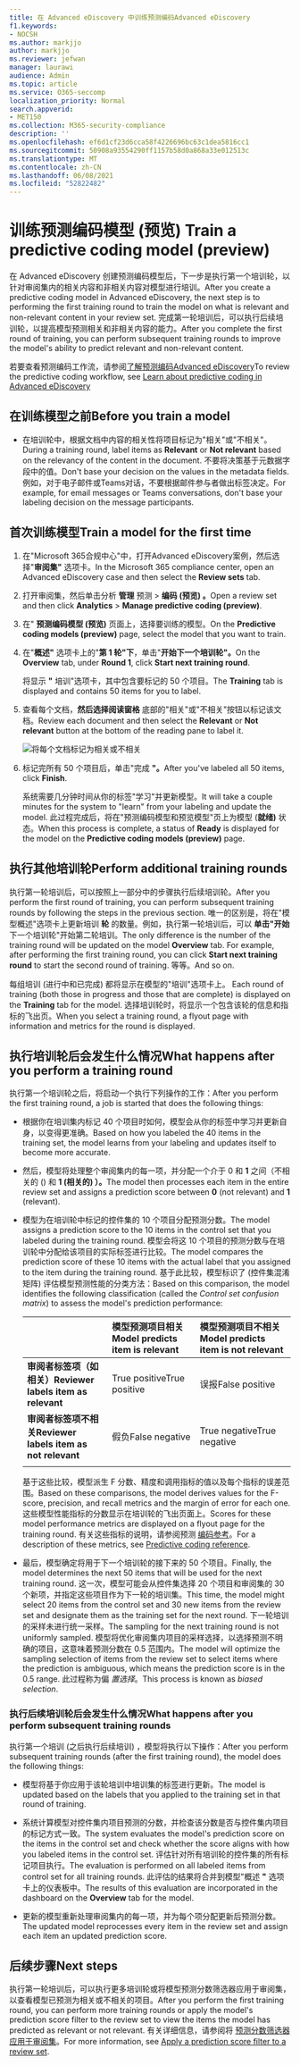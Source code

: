 ```yaml
---
title: 在 Advanced eDiscovery 中训练预测编码Advanced eDiscovery
f1.keywords:
- NOCSH
ms.author: markjjo
author: markjjo
ms.reviewer: jefwan
manager: laurawi
audience: Admin
ms.topic: article
ms.service: O365-seccomp
localization_priority: Normal
search.appverid:
- MET150
ms.collection: M365-security-compliance
description: ''
ms.openlocfilehash: ef6d1cf23d6cca58f4226696bc63c1dea5816cc1
ms.sourcegitcommit: 50908a93554290ff1157b58d0a868a33e012513c
ms.translationtype: MT
ms.contentlocale: zh-CN
ms.lasthandoff: 06/08/2021
ms.locfileid: "52822482"
---
```

# <a name="train-a-predictive-coding-model-preview"></a><span data-ttu-id="85047-102">训练预测编码模型 (预览) </span><span class="sxs-lookup"><span data-stu-id="85047-102">Train a predictive coding model (preview)</span></span>

<span data-ttu-id="85047-103">在 Advanced eDiscovery 创建预测编码模型后，下一步是执行第一个培训轮，以针对审阅集内的相关内容和非相关内容对模型进行培训。</span><span class="sxs-lookup"><span data-stu-id="85047-103">After you create a predictive coding model in Advanced eDiscovery, the next step is to performing the first training round to train the model on what is relevant and non-relevant content in your review set.</span></span> <span data-ttu-id="85047-104">完成第一轮培训后，可以执行后续培训轮，以提高模型预测相关和非相关内容的能力。</span><span class="sxs-lookup"><span data-stu-id="85047-104">After you complete the first round of training, you can perform subsequent training rounds to improve the model's ability to predict relevant and non-relevant content.</span></span>

<span data-ttu-id="85047-105">若要查看预测编码工作流，请参阅[了解预测编码Advanced eDiscovery](predictive-coding-overview.md#the-predictive-coding-workflow)</span><span class="sxs-lookup"><span data-stu-id="85047-105">To review the predictive coding workflow, see [Learn about predictive coding in Advanced eDiscovery ](predictive-coding-overview.md#the-predictive-coding-workflow)</span></span>

## <a name="before-you-train-a-model"></a><span data-ttu-id="85047-106">在训练模型之前</span><span class="sxs-lookup"><span data-stu-id="85047-106">Before you train a model</span></span>

- <span data-ttu-id="85047-107">在培训轮中，根据文档中内容的相关性将项目标记为"相关"或"不相关"。</span><span class="sxs-lookup"><span data-stu-id="85047-107">During a training round, label items as **Relevant** or **Not relevant** based on the relevancy of the content in the document.</span></span> <span data-ttu-id="85047-108">不要将决策基于元数据字段中的值。</span><span class="sxs-lookup"><span data-stu-id="85047-108">Don't base your decision on the values in the metadata fields.</span></span> <span data-ttu-id="85047-109">例如，对于电子邮件或Teams对话，不要根据邮件参与者做出标签决定。</span><span class="sxs-lookup"><span data-stu-id="85047-109">For example, for email messages or Teams conversations, don't base your labeling decision on the message participants.</span></span> 

## <a name="train-a-model-for-the-first-time"></a><span data-ttu-id="85047-110">首次训练模型</span><span class="sxs-lookup"><span data-stu-id="85047-110">Train a model for the first time</span></span>

1. <span data-ttu-id="85047-111">在"Microsoft 365合规中心"中，打开Advanced eDiscovery案例，然后选择"**审阅集"** 选项卡。</span><span class="sxs-lookup"><span data-stu-id="85047-111">In the Microsoft 365 compliance center, open an Advanced eDiscovery case and then select the **Review sets** tab.</span></span>

2. <span data-ttu-id="85047-112">打开审阅集，然后单击分析 **管理** 预测  >  **编码 (预览) 。**</span><span class="sxs-lookup"><span data-stu-id="85047-112">Open a review set and then click **Analytics** > **Manage predictive coding (preview)**.</span></span>

3. <span data-ttu-id="85047-113">在" **预测编码模型 (预览)** 页面上，选择要训练的模型。</span><span class="sxs-lookup"><span data-stu-id="85047-113">On the **Predictive coding models (preview)** page, select the model that you want to train.</span></span>

4. <span data-ttu-id="85047-114">在"**概述"** 选项卡上的"**第 1 轮"下**，单击"**开始下一个培训轮"。**</span><span class="sxs-lookup"><span data-stu-id="85047-114">On the **Overview** tab, under **Round 1**, click **Start next training round**.</span></span>

   <span data-ttu-id="85047-115">将显示 **"** 培训"选项卡，其中包含要标记的 50 个项目。</span><span class="sxs-lookup"><span data-stu-id="85047-115">The **Training** tab is displayed and contains 50 items for you to label.</span></span>

5. <span data-ttu-id="85047-116">查看每个文档，**然后选择阅读窗格** 底部的"相关"或"不相关"按钮以标记该文档。</span><span class="sxs-lookup"><span data-stu-id="85047-116">Review each document and then select the **Relevant** or **Not relevant** button at the bottom of the reading pane to label it.</span></span>

   ![将每个文档标记为相关或不相关](..\media\TrainModel1.png)

6. <span data-ttu-id="85047-118">标记完所有 50 个项目后，单击"完成 **"。**</span><span class="sxs-lookup"><span data-stu-id="85047-118">After you've labeled all 50 items, click **Finish**.</span></span>

    <span data-ttu-id="85047-119">系统需要几分钟时间从你的标签"学习"并更新模型。</span><span class="sxs-lookup"><span data-stu-id="85047-119">It will take a couple minutes for the system to "learn" from your labeling and update the model.</span></span> <span data-ttu-id="85047-120">此过程完成后，将在"预测编码模型和预览模型"页上为模型 (**就绪)** 状态。</span><span class="sxs-lookup"><span data-stu-id="85047-120">When this process is complete, a status of **Ready** is displayed for the model on the **Predictive coding models (preview)** page.</span></span>

## <a name="perform-additional-training-rounds"></a><span data-ttu-id="85047-121">执行其他培训轮</span><span class="sxs-lookup"><span data-stu-id="85047-121">Perform additional training rounds</span></span>

<span data-ttu-id="85047-122">执行第一轮培训后，可以按照上一部分中的步骤执行后续培训轮。</span><span class="sxs-lookup"><span data-stu-id="85047-122">After you perform the first round of training, you can perform subsequent training rounds by following the steps in the previous section.</span></span> <span data-ttu-id="85047-123">唯一的区别是，将在"模型概述"选项卡上更新培训 **轮** 的数量。例如，执行第一轮培训后，可以 **单击"开始** 下一个培训轮"开始第二轮培训。</span><span class="sxs-lookup"><span data-stu-id="85047-123">The only difference is the number of the training round will be updated on the model **Overview** tab. For example, after performing the first training round, you can click **Start next training round** to start the second round of training.</span></span> <span data-ttu-id="85047-124">等等。</span><span class="sxs-lookup"><span data-stu-id="85047-124">And so on.</span></span>

<span data-ttu-id="85047-125">每组培训 (进行中和已完成) 都将显示在模型的"培训"选项卡上。 </span><span class="sxs-lookup"><span data-stu-id="85047-125">Each round of training (both those in progress and those that are complete) is displayed on the **Training** tab for the model.</span></span> <span data-ttu-id="85047-126">选择培训轮时，将显示一个包含该轮的信息和指标的飞出页。</span><span class="sxs-lookup"><span data-stu-id="85047-126">When you select a training round, a flyout page with information and metrics for the round is displayed.</span></span>

## <a name="what-happens-after-you-perform-a-training-round"></a><span data-ttu-id="85047-127">执行培训轮后会发生什么情况</span><span class="sxs-lookup"><span data-stu-id="85047-127">What happens after you perform a training round</span></span>

<span data-ttu-id="85047-128">执行第一个培训轮之后，将启动一个执行下列操作的工作：</span><span class="sxs-lookup"><span data-stu-id="85047-128">After you perform the first training round, a job is started that does the following things:</span></span>

- <span data-ttu-id="85047-129">根据你在培训集内标记 40 个项目时如何，模型会从你的标签中学习并更新自身，以变得更准确。</span><span class="sxs-lookup"><span data-stu-id="85047-129">Based on how you labeled the 40 items in the training set, the model learns from your labeling and updates itself to become more accurate.</span></span>

- <span data-ttu-id="85047-130">然后，模型将处理整个审阅集内的每一项，并分配一个介于 0 和 **1** 之间（不相关的 () 和 **1 (相关的) ）。**</span><span class="sxs-lookup"><span data-stu-id="85047-130">The model then processes each item in the entire review set and assigns a prediction score between **0** (not relevant) and **1** (relevant).</span></span>  

- <span data-ttu-id="85047-131">模型为在培训轮中标记的控件集的 10 个项目分配预测分数。</span><span class="sxs-lookup"><span data-stu-id="85047-131">The model assigns a prediction score to the 10 items in the control set that you labeled during the training round.</span></span> <span data-ttu-id="85047-132">模型会将这 10 个项目的预测分数与在培训轮中分配给该项目的实际标签进行比较。</span><span class="sxs-lookup"><span data-stu-id="85047-132">The model compares the prediction score of these 10 items with the actual label that you assigned to the item during the training round.</span></span> <span data-ttu-id="85047-133">基于此比较，模型标识了 (控件集混淆矩阵) 评估模型预测性能的分类方法：</span><span class="sxs-lookup"><span data-stu-id="85047-133">Based on this comparison, the model identifies the following classification (called the *Control set confusion matrix*) to assess the model's prediction performance:</span></span>
  
  |          |<span data-ttu-id="85047-134">模型预测项目相关</span><span class="sxs-lookup"><span data-stu-id="85047-134">Model predicts item is relevant</span></span> |<span data-ttu-id="85047-135">模型预测项目不相关</span><span class="sxs-lookup"><span data-stu-id="85047-135">Model predicts item is not relevant</span></span> |
  |:---------|:---------|:---------|
  |<span data-ttu-id="85047-136">**审阅者标签项（如相关）**</span><span class="sxs-lookup"><span data-stu-id="85047-136">**Reviewer labels item as relevant**</span></span>| <span data-ttu-id="85047-137">True positive</span><span class="sxs-lookup"><span data-stu-id="85047-137">True positive</span></span>| <span data-ttu-id="85047-138">误报</span><span class="sxs-lookup"><span data-stu-id="85047-138">False positive</span></span> |
  |<span data-ttu-id="85047-139">**审阅者标签项不相关**</span><span class="sxs-lookup"><span data-stu-id="85047-139">**Reviewer labels item as not relevant**</span></span>| <span data-ttu-id="85047-140">假负</span><span class="sxs-lookup"><span data-stu-id="85047-140">False negative</span></span> |<span data-ttu-id="85047-141">True negative</span><span class="sxs-lookup"><span data-stu-id="85047-141">True negative</span></span> |
  ||||

  <span data-ttu-id="85047-142">基于这些比较，模型派生 F 分数、精度和调用指标的值以及每个指标的误差范围。</span><span class="sxs-lookup"><span data-stu-id="85047-142">Based on these comparisons, the model derives values for the F-score, precision, and recall metrics and the margin of error for each one.</span></span> <span data-ttu-id="85047-143">这些模型性能指标的分数显示在培训轮的飞出页面上。</span><span class="sxs-lookup"><span data-stu-id="85047-143">Scores for these model performance metrics are displayed on a flyout page for the training round.</span></span> <span data-ttu-id="85047-144">有关这些指标的说明，请参阅预测 [编码参考](predictive-coding-reference.md)。</span><span class="sxs-lookup"><span data-stu-id="85047-144">For a description of these metrics, see [Predictive coding reference](predictive-coding-reference.md).</span></span>

- <span data-ttu-id="85047-145">最后，模型确定将用于下一个培训轮的接下来的 50 个项目。</span><span class="sxs-lookup"><span data-stu-id="85047-145">Finally, the model determines the next 50 items that will be used for the next training round.</span></span> <span data-ttu-id="85047-146">这一次，模型可能会从控件集选择 20 个项目和审阅集的 30 个新项，并指定这些项目作为下一轮的培训集。</span><span class="sxs-lookup"><span data-stu-id="85047-146">This time, the model might select 20 items from the control set and 30 new items from the review set and designate them as the training set for the next round.</span></span> <span data-ttu-id="85047-147">下一轮培训的采样未进行统一采样。</span><span class="sxs-lookup"><span data-stu-id="85047-147">The sampling for the next training round is not uniformly sampled.</span></span> <span data-ttu-id="85047-148">模型将优化审阅集内项目的采样选择，以选择预测不明确的项目，这意味着预测分数在 0.5 范围内。</span><span class="sxs-lookup"><span data-stu-id="85047-148">The model will optimize the sampling selection of items from the review set to select items where the prediction is ambiguous, which means the prediction score is in the 0.5 range.</span></span> <span data-ttu-id="85047-149">此过程称为偏 *置选择*。</span><span class="sxs-lookup"><span data-stu-id="85047-149">This process is known as *biased selection*.</span></span>

### <a name="what-happens-after-you-perform-subsequent-training-rounds"></a><span data-ttu-id="85047-150">执行后续培训轮后会发生什么情况</span><span class="sxs-lookup"><span data-stu-id="85047-150">What happens after you perform subsequent training rounds</span></span>

<span data-ttu-id="85047-151">执行第一个培训 (之后执行后续培训) ，模型将执行以下操作：</span><span class="sxs-lookup"><span data-stu-id="85047-151">After you perform subsequent training rounds (after the first training round), the model does the following things:</span></span>

- <span data-ttu-id="85047-152">模型将基于你应用于该轮培训中培训集的标签进行更新。</span><span class="sxs-lookup"><span data-stu-id="85047-152">The model is updated based on the labels that you applied to the training set in that round of training.</span></span>

- <span data-ttu-id="85047-153">系统计算模型对控件集内项目预测的分数，并检查该分数是否与控件集内项目的标记方式一致。</span><span class="sxs-lookup"><span data-stu-id="85047-153">The system evaluates the model's prediction score on the items in the control set and check whether the score aligns with how you labeled items in the control set.</span></span> <span data-ttu-id="85047-154">评估针对所有培训轮的控件集的所有标记项目执行。</span><span class="sxs-lookup"><span data-stu-id="85047-154">The evaluation is performed on all labeled items from control set for all training rounds.</span></span> <span data-ttu-id="85047-155">此评估的结果将合并到模型"概述 **"** 选项卡上的仪表板中。</span><span class="sxs-lookup"><span data-stu-id="85047-155">The results of this evaluation are incorporated in the dashboard on the **Overview** tab for the model.</span></span>

- <span data-ttu-id="85047-156">更新的模型重新处理审阅集内的每一项，并为每个项分配更新后预测分数。</span><span class="sxs-lookup"><span data-stu-id="85047-156">The updated model reprocesses every item in the review set and assign each item an updated prediction score.</span></span>

## <a name="next-steps"></a><span data-ttu-id="85047-157">后续步骤</span><span class="sxs-lookup"><span data-stu-id="85047-157">Next steps</span></span>

<span data-ttu-id="85047-158">执行第一轮培训后，可以执行更多培训轮或将模型预测分数筛选器应用于审阅集，以查看模型已预测为相关或不相关的项目。</span><span class="sxs-lookup"><span data-stu-id="85047-158">After you perform the first training round, you can perform more training rounds or apply the model's prediction score filter to the review set to view the items the model has predicted as relevant or not relevant.</span></span> <span data-ttu-id="85047-159">有关详细信息，请参阅将 [预测分数筛选器应用于审阅集](predictive-coding-apply-prediction-filter.md)。</span><span class="sxs-lookup"><span data-stu-id="85047-159">For more information, see [Apply a prediction score filter to a review set](predictive-coding-apply-prediction-filter.md).</span></span>

